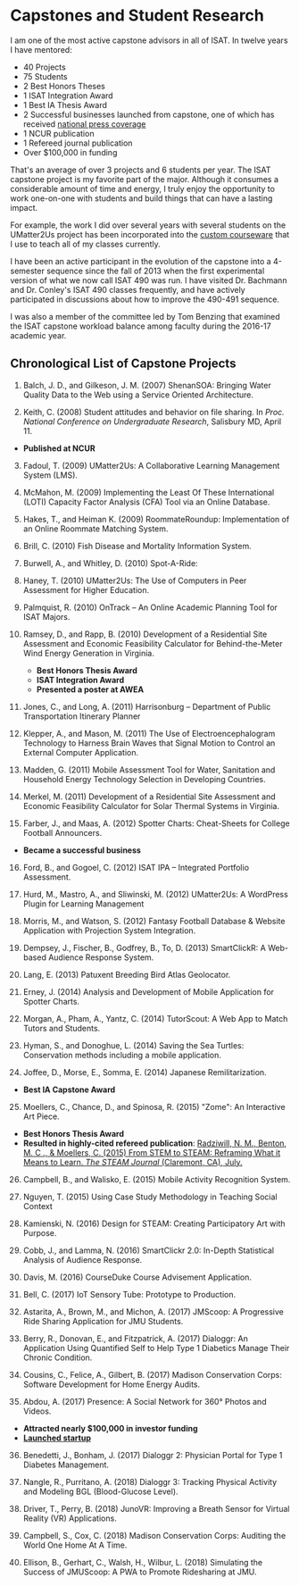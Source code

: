 # Capstones and Student Research

I am one of the most active capstone advisors in all of ISAT. In twelve years I have mentored:

* 40 Projects
* 75 Students
* 2 Best Honors Theses
* 1 ISAT Integration Award
* 1 Best IA Thesis Award
* 2 Successful businesses launched from capstone, one of which has received [national press coverage](http://wapo.st/2yJfMYV?tid=ss_mail&utm_term=.162ebd4f9771)
* 1 NCUR publication
* 1 Refereed journal publication
* Over $100,000 in funding

That's an average of over 3 projects and 6 students per year. The ISAT capstone project is my favorite part of the major. Although it consumes a considerable amount of time and energy, I truly enjoy the opportunity to work one-on-one with students and build things that can have a lasting impact.

For example, the work I did over several years with several students on the UMatter2Us project has been incorporated into the [custom courseware](/teaching/courseware.md) that I use to teach all of my classes currently.

I have been an active participant in the evolution of the capstone into a 4-semester sequence since the fall of 2013 when the first experimental version of what we now call ISAT 490 was run. I have visited Dr. Bachmann and Dr. Conley's ISAT 490 classes frequently, and have actively participated in discussions about how to improve the 490-491 sequence.

I was also a member of the committee led by Tom Benzing that examined the ISAT capstone workload balance among faculty during the 2016-17 academic year.

## Chronological List of Capstone Projects

1. Balch, J. D., and Gilkeson, J. M. (2007) ShenanSOA: Bringing Water Quality Data to the Web using a Service Oriented Architecture.

2. Keith, C. (2008) Student attitudes and behavior on file sharing. In _Proc. National Conference on Undergraduate Research_, Salisbury MD, April 11.
 * **Published at NCUR**

3. Fadoul, T.  (2009) UMatter2Us: A Collaborative Learning Management System (LMS).

4. McMahon, M. (2009) Implementing the Least Of These International (LOTI) Capacity Factor Analysis (CFA) Tool via an Online Database.

5. Hakes, T., and Heiman K. (2009) RoommateRoundup: Implementation of an Online Roommate Matching System.

6. Brill, C. (2010) Fish Disease and Mortality Information System.

7. Burwell, A., and Whitley, D. (2010) Spot-A-Ride: 

8. Haney, T. (2010) UMatter2Us: The Use of Computers in Peer Assessment for Higher Education.

9. Palmquist, R. (2010) OnTrack – An Online Academic Planning Tool for ISAT Majors.

10. Ramsey, D., and Rapp, B. (2010) Development of a Residential Site Assessment and Economic Feasibility Calculator for Behind-the-Meter Wind Energy Generation in Virginia.
    * **Best Honors Thesis Award**
    * **ISAT Integration Award**
    * **Presented a poster at AWEA**

11. Jones, C., and Long, A. (2011) Harrisonburg – Department of Public Transportation Itinerary Planner

12. Klepper, A., and Mason, M. (2011) The Use of Electroencephalogram Technology to Harness Brain Waves that Signal Motion to Control an External Computer Application.

13. Madden, G. (2011) Mobile Assessment Tool for Water, Sanitation and Household Energy Technology Selection in Developing Countries.

14. Merkel, M. (2011) Development of a Residential Site Assessment and Economic Feasibility Calculator for Solar Thermal Systems in Virginia.

15. Farber, J., and Maas, A. (2012) Spotter Charts: Cheat-Sheets for College Football Announcers.
 * **Became a successful business**

16. Ford, B., and Gogoel, C. (2012) ISAT IPA – Integrated Portfolio Assessment.

17. Hurd, M., Mastro, A., and Sliwinski, M. (2012) UMatter2Us: A WordPress Plugin for Learning Management

18. Morris, M., and Watson, S. (2012) Fantasy Football Database & Website Application with Projection System
Integration.

19. Dempsey, J., Fischer, B., Godfrey, B., To, D. (2013) SmartClickR: A Web-based Audience Response System.

20. Lang, E. (2013) Patuxent Breeding Bird Atlas Geolocator.

21. Erney, J. (2014) Analysis and Development of Mobile Application for Spotter Charts.

22. Morgan, A., Pham, A., Yantz, C. (2014) TutorScout: A Web App to Match Tutors and Students.

23. Hyman, S., and Donoghue, L. (2014) Saving the Sea Turtles: Conservation methods including a mobile application.

24. Joffee, D., Morse, E., Somma, E. (2014) Japanese Remilitarization.
 * **Best IA Capstone Award**
 
25. Moellers, C., Chance, D., and Spinosa, R. (2015) "Zome": An Interactive Art Piece.
  * **Best Honors Thesis Award**
  * **Resulted in highly-cited refereed publication**: [Radziwill, N. M., Benton, M. C ., & Moellers, C. (2015) From STEM to STEAM: Reframing What it Means to Learn. _The STEAM Journal_ (Claremont, CA), July.](https://github.com/morphatic/isat-portfolio/raw/master/supporting_materials/publications/2015--STEAM--FromSTEMtoSTEAM.pdf)

26. Campbell, B., and Walisko, E. (2015) Mobile Activity Recognition System.

27. Nguyen, T. (2015) Using Case Study Methodology in Teaching Social Context

28. Kamienski, N. (2016) Design for STEAM: Creating Participatory Art with Purpose.

29. Cobb, J., and Lamma, N. (2016) SmartClickr 2.0: In-Depth Statistical Analysis of Audience Response.

30. Davis, M. (2016) CourseDuke Course Advisement Application.

31. Bell, C. (2017) IoT Sensory Tube: Prototype to Production.

32. Astarita, A., Brown, M., and Michon, A. (2017) JMScoop: A Progressive Ride Sharing Application for JMU Students.

33. Berry, R., Donovan, E., and Fitzpatrick, A. (2017) Dialoggr: An Application Using Quantified Self to Help Type 1 Diabetics Manage Their Chronic Condition.

34. Cousins, C., Felice, A., Gilbert, B. (2017) Madison Conservation Corps: Software Development for Home Energy Audits.

35. Abdou, A. (2017) Presence: A Social Network for 360° Photos and Videos.
  * **Attracted nearly $100,000 in investor funding**
  * **[Launched startup](http://presencevr.co/)**

36. Benedetti, J., Bonham, J. (2017) Dialoggr 2: Physician Portal for Type 1 Diabetes Management.

37. Nangle, R., Purritano, A. (2018) Dialoggr 3: Tracking Physical Activity and Modeling BGL (Blood-Glucose Level).

38. Driver, T., Perry, B. (2018) JunoVR: Improving a Breath Sensor for Virtual Reality (VR) Applications.

39. Campbell, S., Cox, C. (2018) Madison Conservation Corps: Auditing the World One Home At A Time.

40. Ellison, B., Gerhart, C., Walsh, H., Wilbur, L. (2018) Simulating the Success of JMUScoop: A PWA to Promote Ridesharing at JMU.